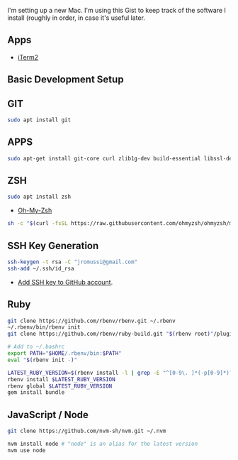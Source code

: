 I'm setting up a new Mac. I'm using this Gist to keep track of the software I install (roughly in order, in case it's useful later.

## Apps

- [iTerm2](http://www.iterm2.com/)

## Basic Development Setup

## GIT

```sh
sudo apt install git
```

## APPS

```sh
sudo apt-get install git-core curl zlib1g-dev build-essential libssl-dev libreadline-dev libyaml-dev libsqlite3-dev sqlite3 libxml2-dev libxslt1-dev libcurl4-openssl-dev software-properties-common libffi-dev dirmngr gnupg apt-transport-https ca-certificates redis-server redis-tools
```

## ZSH
```sh
sudo apt install zsh
```

- [Oh-My-Zsh](https://ohmyz.sh/)

```sh
sh -c "$(curl -fsSL https://raw.githubusercontent.com/ohmyzsh/ohmyzsh/master/tools/install.sh)"

```

## SSH Key Generation

```sh
ssh-keygen -t rsa -C "jromussi@gmail.com"
ssh-add ~/.ssh/id_rsa
```

- [Add SSH key to GitHub account](https://github.com/settings/ssh).

## Ruby

```sh
git clone https://github.com/rbenv/rbenv.git ~/.rbenv
~/.rbenv/bin/rbenv init
git clone https://github.com/rbenv/ruby-build.git "$(rbenv root)"/plugins/ruby-build
```

```sh
# Add to ~/.bashrc
export PATH="$HOME/.rbenv/bin:$PATH"
eval "$(rbenv init -)"
```

```sh
LATEST_RUBY_VERSION=$(rbenv install -l | grep -E "^[0-9\. ]*(-p[0-9]*)?$" | tail -n 1)
rbenv install $LATEST_RUBY_VERSION
rbenv global $LATEST_RUBY_VERSION
gem install bundle
```

## JavaScript / Node

```sh
git clone https://github.com/nvm-sh/nvm.git ~/.nvm
```

```sh
nvm install node # "node" is an alias for the latest version
nvm use node
```